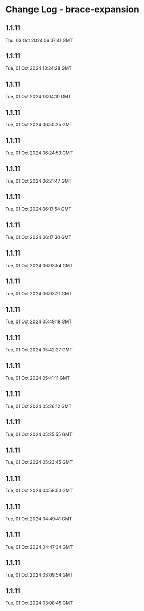 # Change Log - brace-expansion

<!-- This log was last generated on Thu, 03 Oct 2024 06:37:41 GMT and should not be manually modified. -->

<!-- Start content -->

## 1.1.11

Thu, 03 Oct 2024 06:37:41 GMT

## 1.1.11

Tue, 01 Oct 2024 13:24:28 GMT

## 1.1.11

Tue, 01 Oct 2024 13:04:10 GMT

## 1.1.11

Tue, 01 Oct 2024 06:50:25 GMT

## 1.1.11

Tue, 01 Oct 2024 06:24:53 GMT

## 1.1.11

Tue, 01 Oct 2024 06:21:47 GMT

## 1.1.11

Tue, 01 Oct 2024 06:17:54 GMT

## 1.1.11

Tue, 01 Oct 2024 06:17:30 GMT

## 1.1.11

Tue, 01 Oct 2024 06:03:54 GMT

## 1.1.11

Tue, 01 Oct 2024 06:03:21 GMT

## 1.1.11

Tue, 01 Oct 2024 05:49:18 GMT

## 1.1.11

Tue, 01 Oct 2024 05:42:27 GMT

## 1.1.11

Tue, 01 Oct 2024 05:41:11 GMT

## 1.1.11

Tue, 01 Oct 2024 05:26:12 GMT

## 1.1.11

Tue, 01 Oct 2024 05:25:55 GMT

## 1.1.11

Tue, 01 Oct 2024 05:23:45 GMT

## 1.1.11

Tue, 01 Oct 2024 04:58:53 GMT

## 1.1.11

Tue, 01 Oct 2024 04:49:41 GMT

## 1.1.11

Tue, 01 Oct 2024 04:47:34 GMT

## 1.1.11

Tue, 01 Oct 2024 03:09:54 GMT

## 1.1.11

Tue, 01 Oct 2024 03:08:45 GMT
